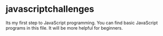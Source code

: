 # javascriptchallenges
Its my first step to JavaScript programming.
You can find basic JavaScript programs in this file.
It will be more helpful for beginners.
